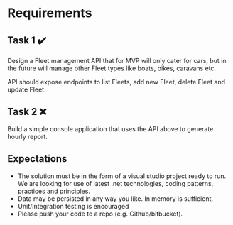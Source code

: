 # Requirements

## Task 1 :heavy_check_mark:

Design a Fleet management API that for MVP will only cater for cars, but in the future will manage other Fleet types like boats, bikes, caravans etc.

API should expose endpoints to list Fleets, add new Fleet, delete Fleet and update Fleet.

## Task 2 :x:

Build a simple console application that uses the API above to generate hourly report.

## Expectations

- The solution must be in the form of a visual studio project ready to run. We are looking for use of latest .net technologies, coding patterns, practices and principles.
- Data may be persisted in any way you like. In memory is sufficient.
- Unit/Integration testing is encouraged
- Please push your code to a repo (e.g. Github/bitbucket).
